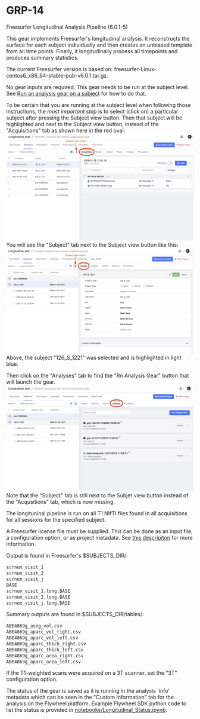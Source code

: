 # GRP-14
Freesurfer Longitudinal Analysis Pipeline (6.0.1-5)

This gear implements Freesurfer's longitudinal analysis. It reconstructs the surface for each subject individually
and then creates an unbiased template from all time points. Finally, it longitudinally process all timepoints and 
produces summary statistics. 

The current Freesurfer version is based on: freesurfer-Linux-centos6_x86_64-stable-pub-v6.0.1.tar.gz.

No gear inputs are required.
This gear needs to be run at the subject level.  See [Run an analysis gear on a subject](https://docs.flywheel.io/hc/en-us/articles/360038261213-Run-an-analysis-gear-on-a-subject) for how to do that.  

To be certain that you are running at the subject level when following
those instructions, the *most important step* is to select (click on) a 
particular subject after pressing the Subject view button.  Then that subject 
will be highlighted and next to the Subject view button, instead of the
"Acquisitions" tab as shown here in the red oval:
![Acquisitiions is selected](/images/AcquisitionsSelected.png)
You will see the "Subject" tab next to the Subject view button like this:
![Subject is selected](/images/SubjectSelected.png)
Above, the subject "126_S_1221" was selected and is highlighted in light blue.

Then click on the "Analyses" tab to find the "Rn Analysis Gear" button that
will launch the gear.
![Analyses is selected](/images/AnalysesSelected.png)
Note that the "Subject" tab is still next to the Subjet view button instead of
the "Acqusitions" tab, which is now missing.

The longituninal pipeline is run on all T1 NIfTI files found in all 
acquisitions for all sessions for the specified subject.

A Freesurfer license file must be supplied. This can be done as an input
file, a configuration option, or as project metadata.  See [this descripiton](https://docs.flywheel.io/hc/en-us/articles/360013235453-How-to-include-a-Freesurfer-license-file-in-order-to-run-the-fMRIPrep-gear-) for more information.

Output is found in Freesurfer's $SUBJECTS_DIR/:
```
scrnum_visit_1
scrnum_visit_2
scrnum_visit_j
BASE
scrnum_visit_1.long.BASE
scrnum_visit_2.long.BASE
scrnum_visit_j.long.BASE
```

Summary outputs are found in $SUBJECTS_DIR/tables/:
```
ABE4869g_aseg_vol.csv
ABE4869g_aparc_vol_right.csv
ABE4869g_aparc_vol_left.csv
ABE4869g_aparc_thick_right.csv
ABE4869g_aparc_thick_left.csv
ABE4869g_aparc_area_right.csv
ABE4869g_aparc_area_left.csv
```

If the T1-weighted scans were acquired on a 3T scanner, set the "3T" 
configuration option.

The status of the gear is saved as it is running in the analysis
'info' metadata which can be seen in the "Custom Information" tab
for the analysis on the Flywheel platform.
Example Flywheel SDK python code to list the status is 
provided in
[notebooks/Longitudinal_Status.ipynb](https://github.com/flywheel-apps/GRP-14/blob/dev/notebooks/Longitudinal_Status.ipynb).
